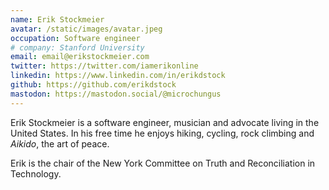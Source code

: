 ```yaml
---
name: Erik Stockmeier
avatar: /static/images/avatar.jpeg
occupation: Software engineer
# company: Stanford University
email: email@erikstockmeier.com
twitter: https://twitter.com/iamerikonline
linkedin: https://www.linkedin.com/in/erikdstock
github: https://github.com/erikdstock
mastodon: https://mastodon.social/@microchungus
---
```


Erik Stockmeier is a software engineer, musician and advocate living in the United States. In his free time he enjoys hiking, cycling, rock climbing and _Aikido_, the art of peace.

Erik is the chair of the New York Committee on Truth and Reconciliation in Technology.
